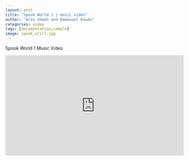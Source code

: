 ```yaml
---
layout: post
title: "Spook World 1 | music video"
author: "Alex Sheen and Emmanuel Daudu"
categories: video
tags: [documentation,sample]
image: spook_still.jpg
---
```


Spook World 1 Music Video

<iframe width="560" height="315" src="https://www.youtube.com/embed/r2pNrH2odog" frameborder="0" allow="accelerometer; autoplay; encrypted-media; gyroscope; picture-in-picture" allowfullscreen></iframe>
